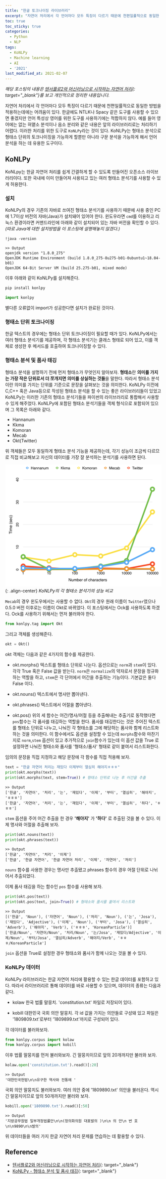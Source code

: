 ```yaml
---
title: "한글 토크나이징 라이브러리"
excerpt: "자연어 처리에서 각 언어마다 모두 특징이 다르기 때문에 천편일률적으로 동일한 방법을 적용하는데에는 어려움이 있다."
toc: true
toc_sticky: true
categories:
  - Python
  - NLP
tags:
  - KoNLPy
  - Machine learning
  - AI
  - '2021'
last_modified_at: 2021-02-07
---
```


*해당 포스팅의 내용은 [텐서플로2와 머신러닝으로 시작하는 자연어 처리](https://github.com/NLP-kr/tensorflow-ml-nlp-tf2){: target="_blank"}를 보고 개인적으로 정리한 내용입니다.*

자연어 처리에서 각 언어마다 모두 특징이 다르기 때문에 천편일률적으로 동일한 방법을 적용하는데에는 어려움이 있다. 한글에도 NTLK나 Spacy 같은 도구를 사용할 수 있으면 좋겠지만 언어 특성상 영어를 위한 도구를 사용하기에는 적합하지 않다. 예를 들어 영어에는 없는 혀앹소 분석이나 음소 분리와 같은 내용은 앞의 라이브러리로는 처리하기 어렵다. 이러한 처리를 위한 도구로 `KoNLPy`라는 것이 있다. KoNLPy는 형태소 분석으로 형태소 단위의 토크나이징을 가능하게 할뿐만 아니라 구문 분석을 가능하게 해서 언어 분석을 하는 데 유용한 도구이다.

## KoNLPy

KoNLpy는 한글 자연어 처리를 쉽게 간결하게 할 수 있도록 만들어진 오픈소스 라이브러리이다. 또한 국내에 이미 만들어져 사용되고 있는 여러 형태소 분석기를 사용할 수 있게 허용한다.

### 설치

KoNLPy의 경우 기존의 자바로 쓰여진 형태소 분석기를 사용하기 때문에 사용 중인 PC에 1.7이상 버전의 자바(Java)가 설치돼어 있어야 한다. 윈도우라면 `cmd`를 이용하고 리눅스 환경이라면 커맨드라인에 아래와 같이 설치되어 있는 자바 버전을 확인할 수 있다. *(따로 Java에 대한 설치방법을 이 포스팅에 설명해놓지 않겠다.)*

```
!java -version
```
```
>> Output
openjdk version "1.8.0_275"
OpenJDK Runtime Environment (build 1.8.0_275-8u275-b01-0ubuntu1~18.04-b01)
OpenJDK 64-Bit Server VM (build 25.275-b01, mixed mode)
```

이후 아래와 같이 KoNLPy를 설치해준다.


```python
pip install konlpy
```
```python
import konlpy
```
별다른 오류없이 import가 성공한다면 설치가 완료된 것이다.

### 형태소 단위 토크나이징

한글 텍스트의 경우에는 형태소 단위 토크나이징이 필요할 때가 있다. KoNLPy에서는 여러 형태소 분석기를 제공하며, 각 형태소 분석기는 클래스 형태로 되어 있고, 이를 객체로 생성한 후 메서드를 호출하여 토크나이징할 수 있다.

### 형태소 분석 및 품사 태깅

형태소 분석을 설명하기 전에 먼저 형태소가 무엇인지 알아보자. **형태소**란 **의미를 가지는 가장 작은 단위로서 더 쪼개지면 의미를 상실하는 것들**을 말한다. 따라서 형태소 분석이란 의미를 가지는 단위를 기준으로 문장을 살펴보는 것을 의미한다. KoNLPy 이전에 C,C++ 혹은 Java등으로 작성된 형태소 분석을 할 수 있는 좋은 라이브러리들이 있었고 KoNLPy는 이러한 기존의 형태소 분석기들을 파이썬의 라이브러리로 통합해서 사용할 수 있게 해주었다. KoNLPy에 포함된 형태소 분석기들을 객체 형식으로 포함되어 있으며 그 목록은 아래와 같다.

- Hannanum
- Kkma
- Komoran
- Mecab
- Okt(Twitter)

위 객체들은 모두 동일하게 형태소 분석 기능을 제공하는데, 각기 성능이 조금씩 다르므로 직접 비교해보고 자신의 데이터를 가장 잘 분석하는 분석기를 사용하면 된다.

![konlpy_perform](/assets/images/2021/02/konlpy-perform.png){: .align-center}
*KoNLPy의 각 형태소 분석기의 성능 비교*

`Mecab`의 경우 윈도우에서는 사용할 수 없다. `Okt`의 경우 원래 이름이 `Twitter`였으나 0.5.0 버전 이후로는 이름이 Okt로 바뀌었다. 이 포스팅에서는 Ock를 사용하도록 하겠다. Ock를 사용하기 위해서는 먼저 불러와야 한다.

```python
from konlpy.tag import Okt
```

그리고 객체를 생성해준다.

```python
okt = Okt()
```

okt 객체는 다음과 같은 4가지의 함수를 제공한다.

- okt.morphs()
  텍스트를 형태소 단위로 나눈다. 옵션으로는 `norm`과 `stem`이 있다. 각각 True 혹은 False 값을 받는다. `norm`은 `normalize`의 약자로서 문장을 정규화하는 역할을 하고, `stem`은 각 단어에서 어간을 추출하는 기능이다. 기본값은 둘다 False 이다.

- okt.nouns()
  텍스트에서 명사만 뽑아낸다.

- okt.phrases()
  텍스트에서 어절을 뽑아낸다.

- okt.pos()
  위의 세 함수는 어간/명사/어절 등을 추출해내는 추출기로 동작했다면 `pos`함수는 각 품사를 태깅하는 역할을 한다. 품사를 태깅한다는 것은 주어진 텍스트를 형태소 단위로 나누고, 나눠진 각 형태소를 그에 해당하는 품사와 함께 리스트화하는 것을 의미한다. 이 함수에서도 옵션을 설정할 수 있는데 `morphs`함수와 마찬기지로 `norm`,`stem` 옵션이 있고 추가적으로 `join`함수가 있는데 이 옵션 값을 True 로 설정하면 나눠진 형태소와 품사를 '형태소/품사' 형태로 같이 붙여서 리스트화한다.

임의의 문장을 직접 지정하고 해당 문장에 각 함수를 직접 적용해 보자.

```python
text = "한글 자연어 처리는 재밌다 이제부터 열심히 해야지ㅎㅎㅎ"
print(okt.morphs(text))
print(okt.morphs(text, stem=True)) # 형태소 단위로 나눈 후 어간을 추출
```
```
>> Output
['한글', '자연어', '처리', '는', '재밌다', '이제', '부터', '열심히', '해야지', 'ㅎㅎㅎ']
['한글', '자연어', '처리', '는', '재밌다', '이제', '부터', '열심히', '하다', 'ㅎㅎㅎ']
```

`stem` 옵션을 주어 어간 추출을 한 경우 **'해야지'** 가  **'하다'** 로 추출된 것을 볼 수 있다. 이제 명사와 어절을 추출해 보자.

```python
print(okt.nouns(text))
print(okt.phrases(text))
```
```
>> Output
['한글', '자연어', '처리', '이제']
['한글', '한글 자연어', '한글 자연어 처리', '이제', '자연어', '처리']
```

`nouns` 함수를 사용한 경우는 명사만 추출됐고 phrases 함수의 경우 어절 단위로 나뉘어서 추출되었다.

이제 품사 태깅을 하는 함수인 `pos` 함수를 사용해 보자.

```python
print(okt.pos(text))
print(okt.pos(text, join=True)) # 형태소와 품사를 붙여서 리스트화
```
```
>> Output
[('한글', 'Noun'), ('자연어', 'Noun'), ('처리', 'Noun'), ('는', 'Josa'), ('재밌다', 'Adjective'), ('이제', 'Noun'), ('부터', 'Josa'), ('열심히', 'Adverb'), ('해야지', 'Verb'), ('ㅎㅎㅎ', 'KoreanParticle')]
['한글/Noun', '자연어/Noun', '처리/Noun', '는/Josa', '재밌다/Adjective', '이제/Noun', '부터/Josa', '열심히/Adverb', '해야지/Verb', 'ㅎㅎㅎ/KoreanParticle']
```

`join` 옵션을 True로 설정한 경우 형태소와 품사가 함께 나오는 것을 볼 수 있다.

### KoNLPy 데이터

KoNLPy 라이브러리는 한글 자연어 처리에 활용할 수 있는 한글 데이터를 포함하고 있다. 따라서 라이브러리르 통해 데이터를 바로 사용할 수 있으며, 데이터의 종류는 다음과 같다.

- kolaw
  한국 법률 말뭉치. 'constitution.txt' 파일로 저장되어 있다.

- kobill
  대한민국 국회 의안 말뭉치. 각 id 값을 가지는 의안들로 구성돼 있고 파일은 '1809809.txt'로부터 '1809899.txt'까지로 구성되어 있다.

각 데이터를 불러와보자.

```python
from konlpy.corpus import kolaw
from konlpy.corpus import kobill
```

이후 법률 말뭉치를 먼저 불러와보자. 긴 말뭉치이므로 앞의 20개까지만 불러와 보자.

```python
kolaw.open('constitution.txt').read()[:20]
```
```
>> Output
'대한민국헌법\n\n유구한 역사와 전통에 '
```

국회 의안 말뭉치도 불러와보자. 여러 의안 중에 '1809890.txt' 의안을 불러온다.
역시 긴 말뭉치이므로 앞의 50개까지만 불러와 보자.

```python
kobill.open('1809890.txt').read()[:50]
```
```
>> Output
'지방공무원법 일부개정법률안\n\n(정의화의원 대표발의 )\n\n 의 안\n 번 호\n\n9890\n\n발의'
```

위 데이터들을 여러 가지 한글 자연어 처리 문제를 연습하는 데 활용할 수 있다.

## Reference
- [텐서플로2와 머신러닝으로 시작하는 자연어 처리](https://github.com/NLP-kr/tensorflow-ml-nlp-tf2){: target="_blank"}
- [KoNLPy - 형태소 분석 및 품사 태깅](https://konlpy-ko.readthedocs.io/ko/v0.4.3/morph/#pos-tagging-with-konlpy){: target="_blank"}
